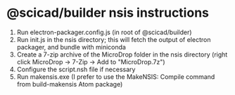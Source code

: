 # @scicad/builder nsis instructions

1. Run electron-packager.config.js (in root of @scicad/builder)
2. Run init.js in the nsis directory; this will fetch the output of electron packager, and bundle with miniconda
4. Create a 7-zip archive of the MicroDrop folder in the nsis directory (right click MicroDrop -> 7-Zip -> Add to "MicroDrop.7z")
5. Configure the script.nsh file if necessary
6. Run makensis.exe (I prefer to use the MakeNSIS: Compile command from build-makensis Atom package)

